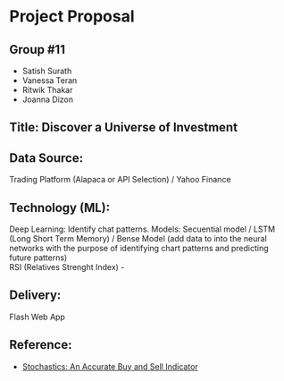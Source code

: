 # Project Proposal




## Group #11
- Satish Surath
- Vanessa Teran
- Ritwik Thakar
- Joanna Dizon


## Title: Discover a Universe of Investment



## Data Source: 
Trading Platform (Alapaca or API Selection) / Yahoo Finance

## Technology (ML):
Deep Learning: Identify chat patterns. 
Models: Secuential model / LSTM (Long Short Term Memory) / Bense Model (add data to into the neural networks with the purpose of identifying chart patterns and predicting future patterns)  
RSI (Relatives Strenght Index) - 



## Delivery:
Flash Web App


## Reference:
- [Stochastics: An Accurate Buy and Sell Indicator](https://www.investopedia.com/articles/technical/073001.asp)

